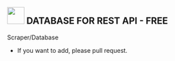 ## <img height="40" src="https://raw.githubusercontent.com/nxvall/scraper-data/nime.gif"/> DATABASE FOR REST API - FREE
   Scraper/Database
- If you want to add, please pull request.
